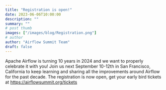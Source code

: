 ```yaml
---
title: "Registration is open!"
date: 2023-06-06T10:00:00
description: ""
summary: ""
# post thumb
images: ["/images/blog/Registration.png"]
# author
author: "Airflow Summit Team"
draft: false
---
```


Apache Airflow is turning 10 years in 2024 and we want to properly celebrate it with you! Join us next September 10-12th in San Francisco, California to keep learning and sharing all the improvements around Airflow for the past decade. The registration is now open, get your early bird tickets at https://airflowsummit.org/tickets 

